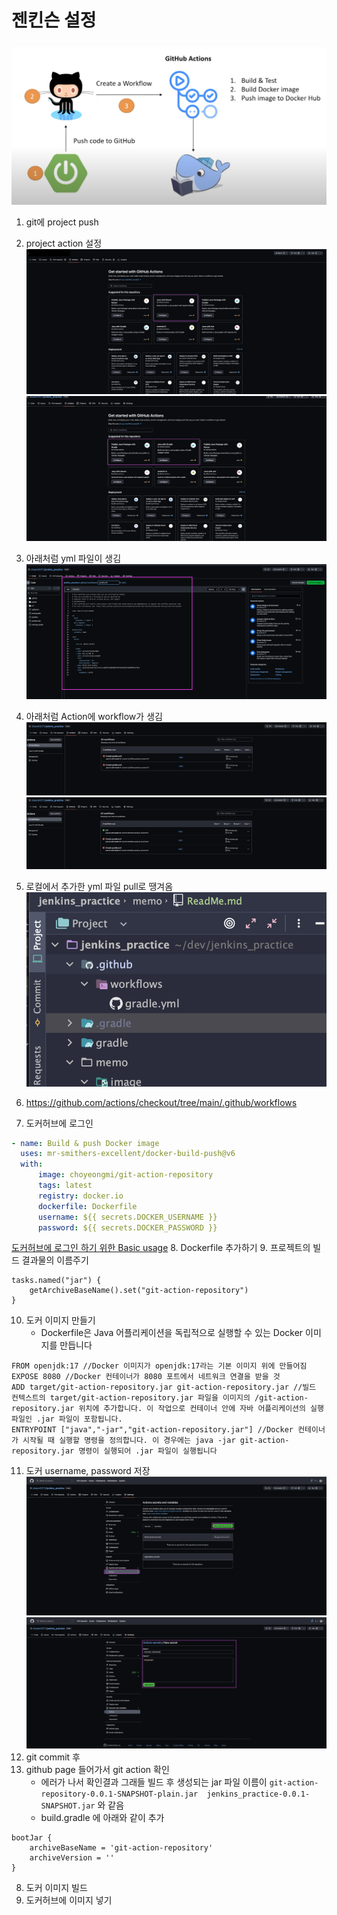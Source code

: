# 젠킨슨 설정

![깃 액션이란](./image/git-action.png )

1. git에 project push
2. project action 설정
![깃허브에 액션 페이지1](./image/jenkins-action1.png) 
![깃허브에 액션 페이지2](./image/jenkins-action2.png)
3. 아래처럼 yml 파일이 생김
![깃허브 야믈 파일](./image/git-jenkins-yaml.png)
4. 아래처럼 Action에 workflow가 생김
![깃허브 야믈 파일](./image/git-workflow-fail.png)
![깃허브 야믈 파일](./image/git-workflow-success.png)
5. 로컬에서 추가한 yml 파일 pull로 땡겨옴
![pull](./image/git-pull.png)
6. https://github.com/actions/checkout/tree/main/.github/workflows

7. 도커허브에 로그인
```yaml
- name: Build & push Docker image
  uses: mr-smithers-excellent/docker-build-push@v6
  with: 
      image: choyeongmi/git-action-repository
      tags: latest
      registry: docker.io
      dockerfile: Dockerfile
      username: ${{ secrets.DOCKER_USERNAME }}
      password: ${{ secrets.DOCKER_PASSWORD }}
```
[도커허브에 로그인 하기 위한 Basic usage](https://github.com/marketplace/actions/docker-build-push-action)
8. Dockerfile 추가하기
9. 프로젝트의 빌드 결과물의 이름주기
```text
tasks.named("jar") {
	getArchiveBaseName().set("git-action-repository")
}
```
10. 도커 이미지 만들기
    - Dockerfile은 Java 어플리케이션을 독립적으로 실행할 수 있는 Docker 이미지를 만듭니다
```docker
FROM openjdk:17 //Docker 이미지가 openjdk:17라는 기본 이미지 위에 만들어짐
EXPOSE 8080 //Docker 컨테이너가 8080 포트에서 네트워크 연결을 받을 것
ADD target/git-action-repository.jar git-action-repository.jar //빌드 컨텍스트의 target/git-action-repository.jar 파일을 이미지의 /git-action-repository.jar 위치에 추가합니다. 이 작업으로 컨테이너 안에 자바 어플리케이션의 실행 파일인 .jar 파일이 포함됩니다.
ENTRYPOINT ["java","-jar","git-action-repository.jar"] //Docker 컨테이너가 시작될 때 실행할 명령을 정의합니다. 이 경우에는 java -jar git-action-repository.jar 명령이 실행되어 .jar 파일이 실행됩니다
```
11. 도커 username, password 저장
![깃허브 username, password 저장1](./image/git-action-secrets1.png)
![깃허브 username, password 저장2](./image/git-action-secrets2.png)
12. git commit 후
13. github page 들어가서 git action 확인
    - 에러가 나서 확인결과 그래들 빌드 후 생성되는 jar 파일 이름이 `git-action-repository-0.0.1-SNAPSHOT-plain.jar  jenkins_practice-0.0.1-SNAPSHOT.jar` 와 같음
    - build.gradle 에 아래와 같이 추가
```text
bootJar {
	archiveBaseName = 'git-action-repository'
	archiveVersion = ''
}
```
8. 도커 이미지 빌드
9. 도커허브에 이미지 넣기 